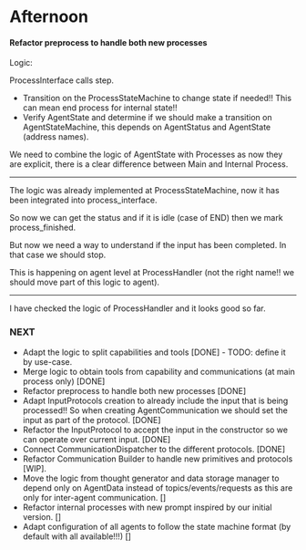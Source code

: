 # Afternoon

#### Refactor preprocess to handle both new processes

Logic:

ProcessInterface calls step.

- Transition on the ProcessStateMachine to change state if needed!! This can mean end process for internal state!!
- Verify AgentState and determine if we should make a transition on AgentStateMachine, this depends on AgentStatus and AgentState (address names).

We need to combine the logic of AgentState with Processes as now they are explicit, there is a clear difference between Main and Internal Process.

---
The logic was already implemented at ProcessStateMachine, now it has been integrated into process_interface.

So now we can get the status and if it is idle (case of END) then we mark process_finished.

But now we need a way to understand if the input has been completed. In that case we should stop.

This is happening on agent level at ProcessHandler (not the right name!! we should move part of this logic to agent).

---
I have checked the logic of ProcessHandler and it looks good so far.

### NEXT

- Adapt the logic to split capabilities and tools [DONE] - TODO: define it by use-case.
- Merge logic to obtain tools from capability and communications (at main process only) [DONE]
- Refactor preprocess to handle both new processes [DONE]
- Adapt InputProtocols creation to already include the input that is being processed!! So when creating AgentCommunication we should set the input as part of the protocol. [DONE]
- Refactor the InputProtocol to accept the input in the constructor so we can operate over current input. [DONE]
- Connect CommunicationDispatcher to the different protocols. [DONE]
- Refactor Communication Builder to handle new primitives and protocols [WIP].
- Move the logic from thought generator and data storage manager to depend only on AgentData instead of topics/events/requests as this are only for inter-agent communication. []
- Refactor internal processes with new prompt inspired by our initial version. []
- Adapt configuration of all agents to follow the state machine format (by default with all available!!!) []